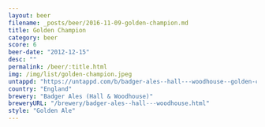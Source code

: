 ```yaml
---
layout: beer
filename: _posts/beer/2016-11-09-golden-champion.md
title: Golden Champion
category: beer
score: 6
beer-date: "2012-12-15"
desc: ""
permalink: /beer/:title.html
img: /img/list/golden-champion.jpeg
untappd: "https://untappd.com/b/badger-ales--hall---woodhouse--golden-champion/15833"
country: "England"
brewery: "Badger Ales (Hall & Woodhouse)"
breweryURL: "/brewery/badger-ales--hall---woodhouse.html"
style: "Golden Ale"
---
```

